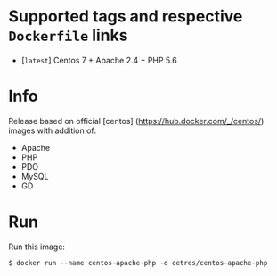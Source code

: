 # Supported tags and respective `Dockerfile` links

-   [`latest`] Centos 7 + Apache 2.4 + PHP 5.6

# Info
Release based on official [centos] (https://hub.docker.com/_/centos/) images with addition of:

- Apache
- PHP
- PDO
- MySQL
- GD

# Run
Run this image:

```console
$ docker run --name centos-apache-php -d cetres/centos-apache-php
```
